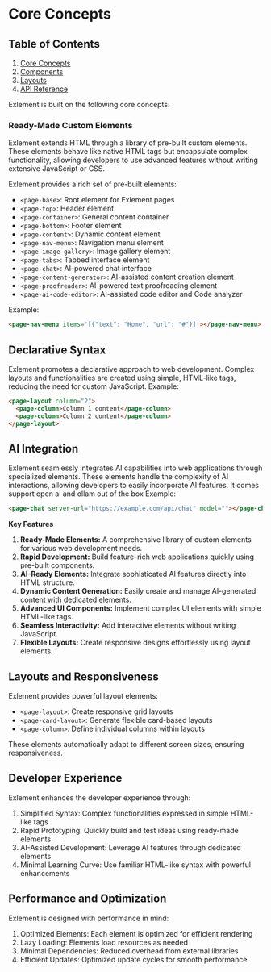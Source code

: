 # Core Concepts

## Table of Contents

1. [Core Concepts](core-concepts.md)
2. [Components](components.md)
3. [Layouts](layouts.md)
6. [API Reference](api-reference.md)

Exlement is built on the following core concepts:

### Ready-Made Custom Elements

Exlement extends HTML through a library of pre-built custom elements. These elements behave like native HTML tags but encapsulate complex functionality, allowing developers to use advanced features without writing extensive JavaScript or CSS.

Exlement provides a rich set of pre-built elements:
- `<page-base>`: Root element for Exlement pages
- `<page-top>`: Header element
- `<page-container>`: General content container
- `<page-bottom>`: Footer element
- `<page-content>`: Dynamic content element
- `<page-nav-menu>`: Navigation menu element
- `<page-image-gallery>`: Image gallery element
- `<page-tabs>`: Tabbed interface element
- `<page-chat>`: AI-powered chat interface
- `<page-content-generator>`: AI-assisted content creation element
- `<page-proofreader>`: AI-powered text proofreading element
- `<page-ai-code-editor>`: AI-assisted code editor and Code analyzer

Example:
```html
<page-nav-menu items='[{"text": "Home", "url": "#"}]'></page-nav-menu>
```

## Declarative Syntax
Exlement promotes a declarative approach to web development. Complex layouts and functionalities are created using simple, HTML-like tags, reducing the need for custom JavaScript.
Example:
```html
<page-layout column="2">
  <page-column>Column 1 content</page-column>
  <page-column>Column 2 content</page-column>
</page-layout>
```


## AI Integration
Exlement seamlessly integrates AI capabilities into web applications through specialized elements. These elements handle the complexity of AI interactions, allowing developers to easily incorporate AI features. It comes support open ai and ollam out of the box
Example:
```html
<page-chat server-url="https://example.com/api/chat" model=""></page-chat>
```
**Key Features**

1. **Ready-Made Elements:** A comprehensive library of custom elements for various web development needs.
2. **Rapid Development:** Build feature-rich web applications quickly using pre-built components.
3. **AI-Ready Elements:** Integrate sophisticated AI features directly into HTML structure.
4. **Dynamic Content Generation:** Easily create and manage AI-generated content with dedicated elements.
5. **Advanced UI Components:** Implement complex UI elements with simple HTML-like tags.
6. **Seamless Interactivity:** Add interactive elements without writing JavaScript.
7. **Flexible Layouts:** Create responsive designs effortlessly using layout elements.

## Layouts and Responsiveness
Exlement provides powerful layout elements:

- `<page-layout>`: Create responsive grid layouts
- `<page-card-layout>`: Generate flexible card-based layouts
- `<page-column>`: Define individual columns within layouts

These elements automatically adapt to different screen sizes, ensuring responsiveness.


## Developer Experience
Exlement enhances the developer experience through:

1. Simplified Syntax: Complex functionalities expressed in simple HTML-like tags
2. Rapid Prototyping: Quickly build and test ideas using ready-made elements
3. AI-Assisted Development: Leverage AI features through dedicated elements
4. Minimal Learning Curve: Use familiar HTML-like syntax with powerful enhancements


## Performance and Optimization
Exlement is designed with performance in mind:

1. Optimized Elements: Each element is optimized for efficient rendering
2. Lazy Loading: Elements load resources as needed
3. Minimal Dependencies: Reduced overhead from external libraries
4. Efficient Updates: Optimized update cycles for smooth performance
